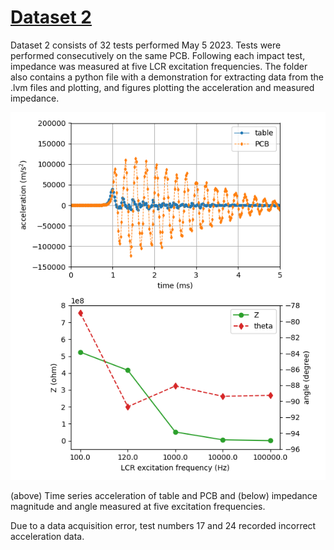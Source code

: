 # [Dataset 2](./data-1)

Dataset 2 consists of 32 tests performed May 5 2023. Tests were performed consecutively on the same PCB. Following each impact test, impedance was measured at five LCR excitation frequencies. The folder also contains a python file with a demonstration for extracting data from the .lvm files and plotting, and figures plotting the acceleration and measured impedance.
<p align="center">
<img src="./data-1/Test_001.png" alt="" width="600"/>
  
(above) Time series acceleration of table and PCB and (below) impedance magnitude and angle measured at five excitation frequencies.

</p>

Due to a data acquisition error, test numbers 17 and 24 recorded incorrect acceleration data.
